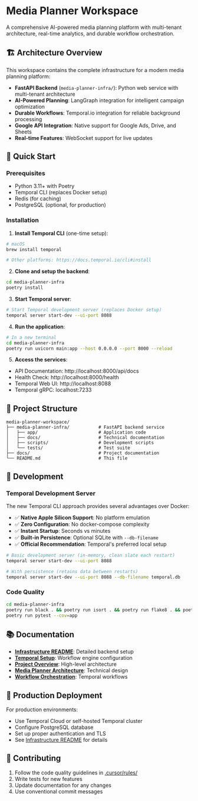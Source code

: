 # Media Planner Workspace

A comprehensive AI-powered media planning platform with multi-tenant architecture, real-time analytics, and durable workflow orchestration.

## 🏗️ Architecture Overview

This workspace contains the complete infrastructure for a modern media planning platform:

- **FastAPI Backend** (`media-planner-infra/`): Python web service with multi-tenant architecture
- **AI-Powered Planning**: LangGraph integration for intelligent campaign optimization  
- **Durable Workflows**: Temporal.io integration for reliable background processing
- **Google API Integration**: Native support for Google Ads, Drive, and Sheets
- **Real-time Features**: WebSocket support for live updates

## 🚀 Quick Start

### Prerequisites

- Python 3.11+ with Poetry
- Temporal CLI (replaces Docker setup)
- Redis (for caching)
- PostgreSQL (optional, for production)

### Installation

1. **Install Temporal CLI** (one-time setup):
```bash
# macOS
brew install temporal

# Other platforms: https://docs.temporal.io/cli#install
```

2. **Clone and setup the backend**:
```bash
cd media-planner-infra
poetry install
```

3. **Start Temporal server**:
```bash
# Start Temporal development server (replaces Docker setup)
temporal server start-dev --ui-port 8088
```

4. **Run the application**:
```bash
# In a new terminal
cd media-planner-infra  
poetry run uvicorn main:app --host 0.0.0.0 --port 8000 --reload
```

5. **Access the services**:
- API Documentation: http://localhost:8000/api/docs
- Health Check: http://localhost:8000/health  
- Temporal Web UI: http://localhost:8088
- Temporal gRPC: localhost:7233

## 📁 Project Structure

```
media-planner-workspace/
├── media-planner-infra/           # FastAPI backend service
│   ├── app/                       # Application code
│   ├── docs/                      # Technical documentation
│   ├── scripts/                   # Development scripts
│   └── tests/                     # Test suite
├── docs/                          # Project documentation
└── README.md                      # This file
```

## 🔧 Development

### Temporal Development Server

The new Temporal CLI approach provides several advantages over Docker:

- ✅ **Native Apple Silicon Support**: No platform emulation
- ✅ **Zero Configuration**: No docker-compose complexity  
- ✅ **Instant Startup**: Seconds vs minutes
- ✅ **Built-in Persistence**: Optional SQLite with `--db-filename`
- ✅ **Official Recommendation**: Temporal's preferred local setup

```bash
# Basic development server (in-memory, clean slate each restart)
temporal server start-dev --ui-port 8088

# With persistence (retains data between restarts)  
temporal server start-dev --ui-port 8088 --db-filename temporal.db
```

### Code Quality

```bash
cd media-planner-infra
poetry run black . && poetry run isort . && poetry run flake8 . && poetry run mypy .
poetry run pytest --cov=app
```

## 📚 Documentation

- **[Infrastructure README](media-planner-infra/README.md)**: Detailed backend setup
- **[Temporal Setup](media-planner-infra/TEMPORAL_SETUP.md)**: Workflow engine configuration
- **[Project Overview](docs/project-overview.md)**: High-level architecture
- **[Media Planner Architecture](docs/media-planner-architecture.md)**: Technical design
- **[Workflow Orchestration](docs/workflow-orchestration-plan.md)**: Temporal workflows

## 🚢 Production Deployment

For production environments:
- Use Temporal Cloud or self-hosted Temporal cluster
- Configure PostgreSQL database
- Set up proper authentication and TLS
- See [Infrastructure README](media-planner-infra/README.md) for details

## 🤝 Contributing

1. Follow the code quality guidelines in [.cursor/rules/](.cursor/rules/)
2. Write tests for new features
3. Update documentation for any changes
4. Use conventional commit messages
